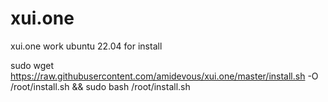 # xui.one
xui.one work ubuntu 22.04
for install

sudo wget https://raw.githubusercontent.com/amidevous/xui.one/master/install.sh -O /root/install.sh && sudo bash /root/install.sh
